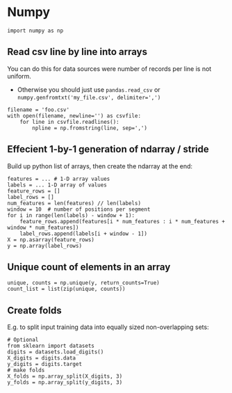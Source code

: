# Numpy

```
import numpy as np
```

## Read csv line by line into arrays

You can do this for data sources were number of records per line is not uniform.
* Otherwise you should just use `pandas.read_csv` or `numpy.genfromtxt('my_file.csv', delimiter=',')`

```
filename = 'foo.csv'
with open(filename, newline='') as csvfile:
    for line in csvfile.readlines():
        npline = np.fromstring(line, sep=',')
```

## Effecient 1-by-1 generation of ndarray / stride

Build up python list of arrays, then create the ndarray at the end:

```
features = ... # 1-D array values
labels = ... 1-D array of values
feature_rows = []
label_rows = []
num_features = len(features) // len(labels)
window = 10  # number of positions per segment
for i in range(len(labels) - window + 1):
    feature_rows.append(features[i * num_features : i * num_features + window * num_features])
    label_rows.append(labels[i + window - 1])
X = np.asarray(feature_rows)
y = np.array(label_rows)
```

## Unique count of elements in an array

```
unique, counts = np.unique(y, return_counts=True)
count_list = list(zip(unique, counts))
```

## Create folds

E.g. to split input training data into equally sized non-overlapping sets:

``` 
# Optional
from sklearn import datasets
digits = datasets.load_digits()
X_digits = digits.data
y_digits = digits.target
# make folds
X_folds = np.array_split(X_digits, 3)
y_folds = np.array_split(y_digits, 3)
```
